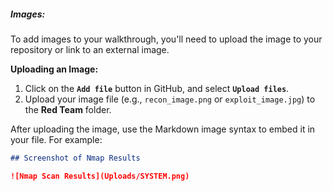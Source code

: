 
##### **Images:**
To add images to your walkthrough, you'll need to upload the image to your repository or link to an external image.

**Uploading an Image:**
1. Click on the **`Add file`** button in GitHub, and select **`Upload files`**.
2. Upload your image file (e.g., `recon_image.png` or `exploit_image.jpg`) to the **Red Team** folder.

After uploading the image, use the Markdown image syntax to embed it in your file. For example:

```markdown
## Screenshot of Nmap Results

![Nmap Scan Results](Uploads/SYSTEM.png)
